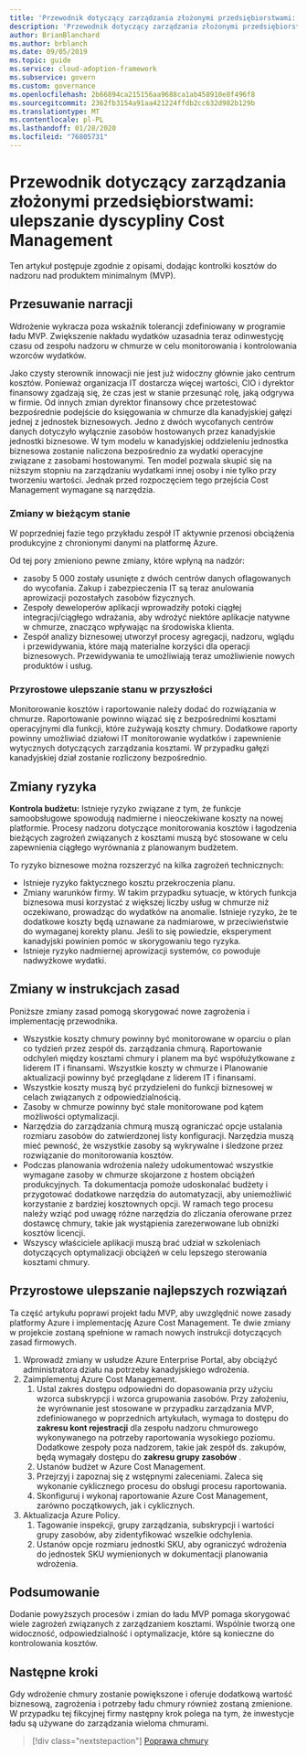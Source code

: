```yaml
---
title: 'Przewodnik dotyczący zarządzania złożonymi przedsiębiorstwami: ulepszanie dyscypliny Cost Management'
description: 'Przewodnik dotyczący zarządzania złożonymi przedsiębiorstwami: ulepszanie dyscypliny Cost Management'
author: BrianBlanchard
ms.author: brblanch
ms.date: 09/05/2019
ms.topic: guide
ms.service: cloud-adoption-framework
ms.subservice: govern
ms.custom: governance
ms.openlocfilehash: 2b66894ca215156aa9688ca1ab458910e8f496f8
ms.sourcegitcommit: 2362fb3154a91aa421224ffdb2cc632d982b129b
ms.translationtype: MT
ms.contentlocale: pl-PL
ms.lasthandoff: 01/28/2020
ms.locfileid: "76805731"
---
```

# <a name="governance-guide-for-complex-enterprises-improve-the-cost-management-discipline"></a>Przewodnik dotyczący zarządzania złożonymi przedsiębiorstwami: ulepszanie dyscypliny Cost Management

Ten artykuł postępuje zgodnie z opisami, dodając kontrolki kosztów do nadzoru nad produktem minimalnym (MVP).

## <a name="advancing-the-narrative"></a>Przesuwanie narracji

Wdrożenie wykracza poza wskaźnik tolerancji zdefiniowany w programie ładu MVP. Zwiększenie nakładu wydatków uzasadnia teraz odinwestycję czasu od zespołu nadzoru w chmurze w celu monitorowania i kontrolowania wzorców wydatków.

Jako czysty sterownik innowacji nie jest już widoczny głównie jako centrum kosztów. Ponieważ organizacja IT dostarcza więcej wartości, CIO i dyrektor finansowy zgadzają się, że czas jest w stanie przesunąć rolę, jaką odgrywa w firmie. Od innych zmian dyrektor finansowy chce przetestować bezpośrednie podejście do księgowania w chmurze dla kanadyjskiej gałęzi jednej z jednostek biznesowych. Jedno z dwóch wycofanych centrów danych dotyczyło wyłącznie zasobów hostowanych przez kanadyjskie jednostki biznesowe. W tym modelu w kanadyjskiej oddzieleniu jednostka biznesowa zostanie naliczona bezpośrednio za wydatki operacyjne związane z zasobami hostowanymi. Ten model pozwala skupić się na niższym stopniu na zarządzaniu wydatkami innej osoby i nie tylko przy tworzeniu wartości. Jednak przed rozpoczęciem tego przejścia Cost Management wymagane są narzędzia.

### <a name="changes-in-the-current-state"></a>Zmiany w bieżącym stanie

W poprzedniej fazie tego przykładu zespół IT aktywnie przenosi obciążenia produkcyjne z chronionymi danymi na platformę Azure.

Od tej pory zmieniono pewne zmiany, które wpłyną na nadzór:

- zasoby 5 000 zostały usunięte z dwóch centrów danych oflagowanych do wycofania. Zakup i zabezpieczenia IT są teraz anulowania aprowizacji pozostałych zasobów fizycznych.
- Zespoły deweloperów aplikacji wprowadziły potoki ciągłej integracji/ciągłego wdrażania, aby wdrożyć niektóre aplikacje natywne w chmurze, znacząco wpływając na środowiska klienta.
- Zespół analizy biznesowej utworzył procesy agregacji, nadzoru, wglądu i przewidywania, które mają materialne korzyści dla operacji biznesowych. Przewidywania te umożliwiają teraz umożliwienie nowych produktów i usług.

### <a name="incrementally-improve-the-future-state"></a>Przyrostowe ulepszanie stanu w przyszłości

Monitorowanie kosztów i raportowanie należy dodać do rozwiązania w chmurze. Raportowanie powinno wiązać się z bezpośrednimi kosztami operacyjnymi dla funkcji, które zużywają koszty chmury. Dodatkowe raporty powinny umożliwiać działowi IT monitorowanie wydatków i zapewnienie wytycznych dotyczących zarządzania kosztami. W przypadku gałęzi kanadyjskiej dział zostanie rozliczony bezpośrednio.

## <a name="changes-in-risk"></a>Zmiany ryzyka

**Kontrola budżetu:** Istnieje ryzyko związane z tym, że funkcje samoobsługowe spowodują nadmierne i nieoczekiwane koszty na nowej platformie. Procesy nadzoru dotyczące monitorowania kosztów i łagodzenia bieżących zagrożeń związanych z kosztami muszą być stosowane w celu zapewnienia ciągłego wyrównania z planowanym budżetem.

To ryzyko biznesowe można rozszerzyć na kilka zagrożeń technicznych:

- Istnieje ryzyko faktycznego kosztu przekroczenia planu.
- Zmiany warunków firmy. W takim przypadku sytuacje, w których funkcja biznesowa musi korzystać z większej liczby usług w chmurze niż oczekiwano, prowadząc do wydatków na anomalie. Istnieje ryzyko, że te dodatkowe koszty będą uznawane za nadmiarowe, w przeciwieństwie do wymaganej korekty planu. Jeśli to się powiedzie, eksperyment kanadyjski powinien pomóc w skorygowaniu tego ryzyka.
- Istnieje ryzyko nadmiernej aprowizacji systemów, co powoduje nadwyżkowe wydatki.

## <a name="changes-to-the-policy-statements"></a>Zmiany w instrukcjach zasad

Poniższe zmiany zasad pomogą skorygować nowe zagrożenia i implementację przewodnika.

- Wszystkie koszty chmury powinny być monitorowane w oparciu o plan co tydzień przez zespół ds. zarządzania chmurą. Raportowanie odchyleń między kosztami chmury i planem ma być współużytkowane z liderem IT i finansami. Wszystkie koszty w chmurze i Planowanie aktualizacji powinny być przeglądane z liderem IT i finansami.
- Wszystkie koszty muszą być przydzieleni do funkcji biznesowej w celach związanych z odpowiedzialnością.
- Zasoby w chmurze powinny być stale monitorowane pod kątem możliwości optymalizacji.
- Narzędzia do zarządzania chmurą muszą ograniczać opcje ustalania rozmiaru zasobów do zatwierdzonej listy konfiguracji. Narzędzia muszą mieć pewność, że wszystkie zasoby są wykrywalne i śledzone przez rozwiązanie do monitorowania kosztów.
- Podczas planowania wdrożenia należy udokumentować wszystkie wymagane zasoby w chmurze skojarzone z hostem obciążeń produkcyjnych. Ta dokumentacja pomoże udoskonalać budżety i przygotować dodatkowe narzędzia do automatyzacji, aby uniemożliwić korzystanie z bardziej kosztownych opcji. W ramach tego procesu należy wziąć pod uwagę różne narzędzia do zliczania oferowane przez dostawcę chmury, takie jak wystąpienia zarezerwowane lub obniżki kosztów licencji.
- Wszyscy właściciele aplikacji muszą brać udział w szkoleniach dotyczących optymalizacji obciążeń w celu lepszego sterowania kosztami chmury.

## <a name="incremental-improvement-of-the-best-practices"></a>Przyrostowe ulepszanie najlepszych rozwiązań

Ta część artykułu poprawi projekt ładu MVP, aby uwzględnić nowe zasady platformy Azure i implementację Azure Cost Management. Te dwie zmiany w projekcie zostaną spełnione w ramach nowych instrukcji dotyczących zasad firmowych.

1. Wprowadź zmiany w usłudze Azure Enterprise Portal, aby obciążyć administratora działu na potrzeby kanadyjskiego wdrożenia.
2. Zaimplementuj Azure Cost Management.
    1. Ustal zakres dostępu odpowiedni do dopasowania przy użyciu wzorca subskrypcji i wzorca grupowania zasobów. Przy założeniu, że wyrównanie jest stosowane w przypadku zarządzania MVP, zdefiniowanego w poprzednich artykułach, wymaga to dostępu do **zakresu kont rejestracji** dla zespołu nadzoru chmurowego wykonywanego na potrzeby raportowania wysokiego poziomu. Dodatkowe zespoły poza nadzorem, takie jak zespół ds. zakupów, będą wymagały dostępu do **zakresu grupy zasobów** .
    2. Ustanów budżet w Azure Cost Management.
    3. Przejrzyj i zapoznaj się z wstępnymi zaleceniami. Zaleca się wykonanie cyklicznego procesu do obsługi procesu raportowania.
    4. Skonfiguruj i wykonaj raportowanie Azure Cost Management, zarówno początkowych, jak i cyklicznych.
3. Aktualizacja Azure Policy.
    1. Tagowanie inspekcji, grupy zarządzania, subskrypcji i wartości grupy zasobów, aby zidentyfikować wszelkie odchylenia.
    2. Ustanów opcje rozmiaru jednostki SKU, aby ograniczyć wdrożenia do jednostek SKU wymienionych w dokumentacji planowania wdrożenia.

## <a name="conclusion"></a>Podsumowanie

Dodanie powyższych procesów i zmian do ładu MVP pomaga skorygować wiele zagrożeń związanych z zarządzaniem kosztami. Wspólnie tworzą one widoczność, odpowiedzialność i optymalizacje, które są konieczne do kontrolowania kosztów.

## <a name="next-steps"></a>Następne kroki

Gdy wdrożenie chmury zostanie powiększone i oferuje dodatkową wartość biznesową, zagrożenia i potrzeby ładu chmury również zostaną zmienione. W przypadku tej fikcyjnej firmy następny krok polega na tym, że inwestycje ładu są używane do zarządzania wieloma chmurami.

> [!div class="nextstepaction"]
> [Poprawa chmury](./multicloud-improvement.md)
